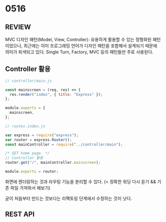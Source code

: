 # 0516

## REVIEW

MVC 디자인 패턴(Model, View, Controller): 유용하게 활용할 수 있는 정형화된 패턴이었으나, 최근에는 이미 프로그래밍 언어가 디자인 패턴을 포함해서 설계되기 때문에 의미가 퇴색되고 있다. Single Turn, Factory, MVC 등의 패턴들만 주로 사용된다.

## Controller 활용

```js
// controller/main.js

const mainscreen = (req, res) => {
  res.render("index", { title: "Express" });
};

module.exports = {
  mainscreen,
};
```

```js
// routes.index.js

var express = require("express");
var router = express.Router();
const mainController = require("../controller/main");

/* GET home page. */
// Controller 활용
router.get("/", mainController.mainscreen);

module.exports = router;
```

화면에 렌더링하는 것과 라우팅 기능을 분리할 수 있다. (< 정확한 워딩 다시 듣기 && 기존 파일 가져와서 해보기)

굳이 처음부터 만드는 것보다는 리팩토링 단계에서 수정하는 것이 낫다.

## REST API

